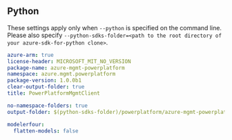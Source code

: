 ## Python

These settings apply only when `--python` is specified on the command line.
Please also specify `--python-sdks-folder=<path to the root directory of your azure-sdk-for-python clone>`.

``` yaml $(python)
azure-arm: true
license-header: MICROSOFT_MIT_NO_VERSION
package-name: azure-mgmt-powerplatform
namespace: azure.mgmt.powerplatform
package-version: 1.0.0b1
clear-output-folder: true
title: PowerPlatformMgmtClient
```

``` yaml $(python)
no-namespace-folders: true
output-folder: $(python-sdks-folder)/powerplatform/azure-mgmt-powerplatform/azure/mgmt/powerplatform
```

``` yaml $(python)
modelerfour:
  flatten-models: false
```
